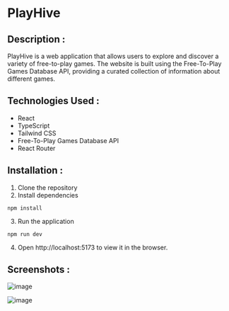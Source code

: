 # PlayHive
## Description :
PlayHive is a web application that allows users to explore and discover a variety of free-to-play games. The website is built using the Free-To-Play Games Database API, providing a curated collection of information about different games.

## Technologies Used :
- React
- TypeScript
- Tailwind CSS
- Free-To-Play Games Database API
- React Router

## Installation :
1. Clone the repository
2. Install dependencies
```
npm install
```
3. Run the application
```
npm run dev
```
4. Open http://localhost:5173 to view it in the browser.

## Screenshots :
![image]('/public/playhive_sc1.jpeg')

![image]('/public/playhive_sc2.jpeg')

